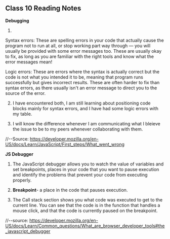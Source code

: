 ## Class 10 Reading Notes

**Debugging**

1. 
Syntax errors: These are spelling errors in your code that actually cause the program not to run at all, or stop working part way through — you will usually be provided with some error messages too. These are usually okay to fix, as long as you are familiar with the right tools and know what the error messages mean!

Logic errors: These are errors where the syntax is actually correct but the code is not what you intended it to be, meaning that program runs successfully but gives incorrect results. These are often harder to fix than syntax errors, as there usually isn't an error message to direct you to the source of the error.

2. I have encountered both,  I am still learning about positioning code blocks mainly for syntax errors, and I have had some logic errors with my table.

3. I will know the difference whenever I am communicating what I bleieve the issue to be to my peers whenever collaborating with them.

//--Source: https://developer.mozilla.org/en-US/docs/Learn/JavaScript/First_steps/What_went_wrong

**JS Debugger**

1. The JavaScript debugger allows you to watch the value of variables and set breakpoints, places in your code that you want to pause execution and identify the problems that prevent your code from executing properly.

2. **Breakpoint**- a place in the code that pauses execution.

3. The Call stack section shows you what code was executed to get to the current line. You can see that the code is in the function that handles a mouse click, and that the code is currently paused on the breakpoint.

//--source: https://developer.mozilla.org/en-US/docs/Learn/Common_questions/What_are_browser_developer_tools#the_javascript_debugger
